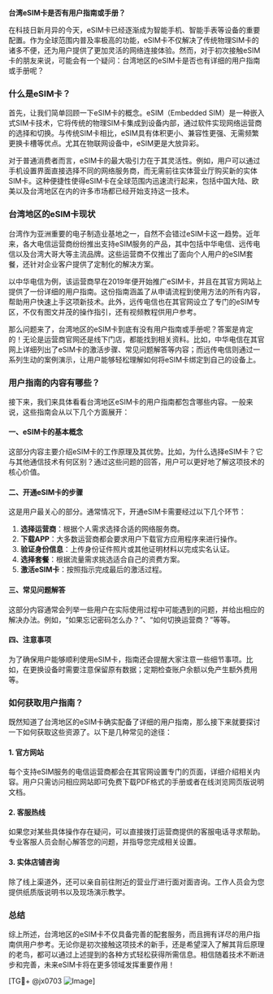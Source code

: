 **台湾eSIM卡是否有用户指南或手册？**

在科技日新月异的今天，eSIM卡已经逐渐成为智能手机、智能手表等设备的重要配置。作为全球范围内普及率极高的功能，eSIM卡不仅解决了传统物理SIM卡的诸多不便，还为用户提供了更加灵活的网络连接体验。然而，对于初次接触eSIM卡的朋友来说，可能会有一个疑问：台湾地区的eSIM卡是否也有详细的用户指南或手册呢？

### 什么是eSIM卡？

首先，让我们简单回顾一下eSIM卡的概念。eSIM（Embedded SIM）是一种嵌入式SIM卡技术，它将传统的物理SIM卡集成到设备内部，通过软件实现网络运营商的选择和切换。与传统SIM卡相比，eSIM具有体积更小、兼容性更强、无需频繁更换卡槽等优点。尤其在物联网设备中，eSIM更是大放异彩。

对于普通消费者而言，eSIM卡的最大吸引力在于其灵活性。例如，用户可以通过手机设置界面直接选择不同的网络服务商，而无需前往实体营业厅购买新的实体SIM卡。这种便捷性使得eSIM卡在全球范围内迅速流行起来，包括中国大陆、欧美以及台湾地区在内的许多市场都已经开始支持这一技术。

### 台湾地区的eSIM卡现状

台湾作为亚洲重要的电子制造业基地之一，自然不会错过eSIM卡这一趋势。近年来，各大电信运营商纷纷推出支持eSIM服务的产品，其中包括中华电信、远传电信以及台湾大哥大等主流品牌。这些运营商不仅推出了面向个人用户的eSIM套餐，还针对企业客户提供了定制化的解决方案。

以中华电信为例，该运营商早在2019年便开始推广eSIM卡，并且在其官方网站上提供了一份详细的用户指南。这份指南涵盖了从申请流程到使用方法的所有内容，帮助用户快速上手这项新技术。此外，远传电信也在其官网设立了专门的eSIM专区，不仅有图文并茂的操作指引，还有视频教程供用户参考。

那么问题来了，台湾地区的eSIM卡到底有没有用户指南或手册呢？答案是肯定的！无论是运营商官网还是线下门店，都能找到相关资料。比如，中华电信在其官网上详细列出了eSIM卡的激活步骤、常见问题解答等内容；而远传电信则通过一系列生动的案例演示，让用户能够轻松理解如何将eSIM卡绑定到自己的设备上。

### 用户指南的内容有哪些？

接下来，我们来具体看看台湾地区eSIM卡的用户指南都包含哪些内容。一般来说，这些指南会从以下几个方面展开：

#### 一、eSIM卡的基本概念
这部分内容主要介绍eSIM卡的工作原理及其优势。比如，为什么选择eSIM卡？它与其他通信技术有何区别？通过这些问题的回答，用户可以更好地了解这项技术的核心价值。

#### 二、开通eSIM卡的步骤
这是用户最关心的部分。通常情况下，开通eSIM卡需要经过以下几个环节：
1. **选择运营商**：根据个人需求选择合适的网络服务商。
2. **下载APP**：大多数运营商都会要求用户下载官方应用程序来进行操作。
3. **验证身份信息**：上传身份证件照片或其他证明材料以完成实名认证。
4. **选择套餐**：根据流量需求挑选适合自己的资费方案。
5. **激活eSIM卡**：按照指示完成最后的激活过程。

#### 三、常见问题解答
这部分内容通常会列举一些用户在实际使用过程中可能遇到的问题，并给出相应的解决办法。例如，“如果忘记密码怎么办？”、“如何切换运营商？”等等。

#### 四、注意事项
为了确保用户能够顺利使用eSIM卡，指南还会提醒大家注意一些细节事项。比如，在更换设备时需要注意保留原有数据；定期检查账户余额以免产生额外费用等。

### 如何获取用户指南？

既然知道了台湾地区的eSIM卡确实配备了详细的用户指南，那么接下来就要探讨一下如何获取这些资源了。以下是几种常见的途径：

#### 1. 官方网站
每个支持eSIM服务的电信运营商都会在其官网设置专门的页面，详细介绍相关内容。用户只需访问相应网站即可免费下载PDF格式的手册或者在线浏览网页版说明文档。

#### 2. 客服热线
如果您对某些具体操作存在疑问，可以直接拨打运营商提供的客服电话寻求帮助。专业客服人员会耐心解答您的问题，并指导您完成相关设置。

#### 3. 实体店铺咨询
除了线上渠道外，还可以亲自前往附近的营业厅进行面对面咨询。工作人员会为您提供纸质版说明书以及现场演示教学。

### 总结

综上所述，台湾地区的eSIM卡不仅具备完善的配套服务，而且拥有详尽的用户指南供用户参考。无论你是初次接触这项技术的新手，还是希望深入了解其背后原理的老鸟，都可以通过上述提到的各种方式轻松获得所需信息。相信随着技术不断进步和完善，未来eSIM卡将在更多领域发挥重要作用！

[TG💪+ @jx0703 ![Image](https://github.com/user-attachments/assets/dbca1d08-cadb-493c-b0ec-ad6f7a83f270)]